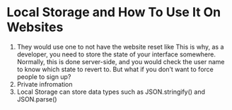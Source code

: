 # Local Storage and How To Use It On Websites #
1. They would use one to not have the website reset like This is why, as a developer, you need to store the state of your interface somewhere. Normally, this is done server-side, and you would check the user name to know which state to revert to. But what if you don’t want to force people to sign up?
2. Private infromation
3. Local Storage can store data types such as JSON.stringify() and JSON.parse()
